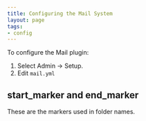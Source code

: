 ```yaml
---
title: Configuring the Mail System
layout: page
tags:
- config
---
```


To configure the Mail plugin:

1. Select Admin -> Setup.
2. Edit `mail.yml`

## start_marker and end_marker

These are the markers used in folder names.
